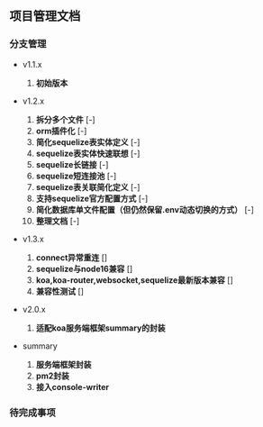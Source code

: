 ## 项目管理文档

### 分支管理

- v1.1.x
    1. **初始版本**

- v1.2.x
    1. **拆分多个文件** [-]
    2. **orm插件化** [-]
    3. **简化sequelize表实体定义** [-]
    4. **sequelize表实体快速联想** [-]
    5. **sequelize长链接** [-]
    6. **sequelize短连接池** [-]
    7. **sequelize表关联简化定义** [-]
    8. **支持sequelize官方配置方式** [-]
    9. **简化数据库单文件配置（但仍然保留.env动态切换的方式）** [-]
    10. **整理文档** [-]

- v1.3.x
    1. **connect异常重连** []
    2. **sequelize与node16兼容** []
    3. **koa,koa-router,websocket,sequelize最新版本兼容** []
    4. **兼容性测试** []

- v2.0.x
    1. **适配koa服务端框架summary的封装**

- summary
    1. **服务端框架封装**
    2. **pm2封装**
    3. **接入console-writer**

### 待完成事项

